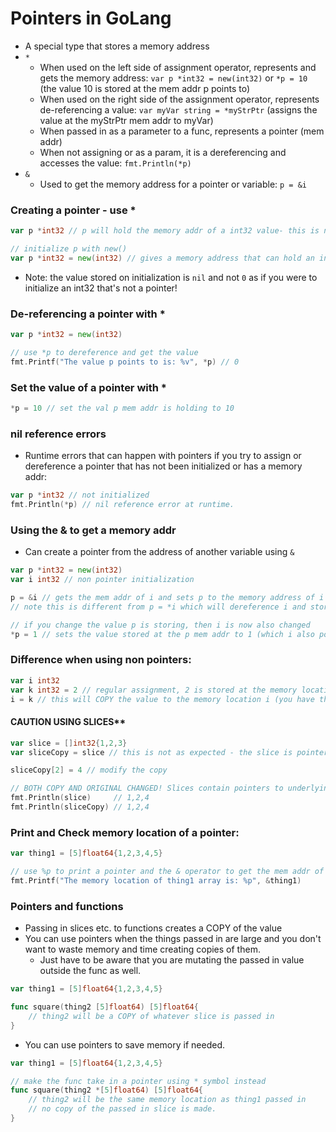 # Pointers in GoLang

- A special type that stores a memory address
- `*`
  - When used on the left side of assignment operator, represents and gets the memory address: `var p *int32 = new(int32)` or `*p = 10` (the value 10 is stored at the mem addr p points to)
  - When used on the right side of the assignment operator, represents de-referencing a value: `var myVar string = *myStrPtr` (assigns the value at the myStrPtr mem addr to myVar)
  - When passed in as a parameter to a func, represents a pointer (mem addr)
  - When not assigning or as a param, it is a dereferencing and accesses the value: `fmt.Println(*p)`
- `&`
  - Used to get the memory address for a pointer or variable: `p = &i`

### Creating a pointer - use \*

```go
var p *int32 // p will hold the memory addr of a int32 value- this is nil if initialized this way and you can't reference or use it as is or you will get a runtime error.

// initialize p with new()
var p *int32 = new(int32) // gives a memory address that can hold an int32. p will now store a memory location which points to where the value is stored. This value will be 0 initially.
```

- Note: the value stored on initialization is `nil` and not `0` as if you were to initialize an int32 that's not a pointer!

### De-referencing a pointer with \*

```go
var p *int32 = new(int32)

// use *p to dereference and get the value
fmt.Printf("The value p points to is: %v", *p) // 0


```

### Set the value of a pointer with \*

```go
*p = 10 // set the val p mem addr is holding to 10
```

### nil reference errors

- Runtime errors that can happen with pointers if you try to assign or dereference a pointer that has not been initialized or has a memory addr:

```go
var p *int32 // not initialized
fmt.Println(*p) // nil reference error at runtime.
```

### Using the & to get a memory addr

- Can create a pointer from the address of another variable using `&`

```go
var p *int32 = new(int32)
var i int32 // non pointer initialization

p = &i // gets the mem addr of i and sets p to the memory address of i
// note this is different from p = *i which will dereference i and store the actual value in p

// if you change the value p is storing, then i is now also changed
*p = 1 // sets the value stored at the p mem addr to 1 (which i also points to)
```

### Difference when using non pointers:

```go
var i int32
var k int32 = 2 // regular assignment, 2 is stored at the memory location k
i = k // this will COPY the value to the memory location i (you have the same val stored at TWO different memory locations now)
```

#### CAUTION USING SLICES\*\*

```go
var slice = []int32{1,2,3}
var sliceCopy = slice // this is not as expected - the slice is pointers to an array, so not technically storing a new copy in a different memory address, just copying the pointers so to speak

sliceCopy[2] = 4 // modify the copy

// BOTH COPY AND ORIGINAL CHANGED! Slices contain pointers to underlying Array
fmt.Println(slice)     // 1,2,4
fmt.Println(sliceCopy) // 1,2,4
```

### Print and Check memory location of a pointer:

```go
var thing1 = [5]float64{1,2,3,4,5}

// use %p to print a pointer and the & operator to get the mem addr of a variable
fmt.Printf("The memory location of thing1 array is: %p", &thing1)
```

### Pointers and functions

- Passing in slices etc. to functions creates a COPY of the value
- You can use pointers when the things passed in are large and you don't want to waste memory and time creating copies of them.
  - Just have to be aware that you are mutating the passed in value outside the func as well.

```go
var thing1 = [5]float64{1,2,3,4,5}

func square(thing2 [5]float64) [5]float64{
    // thing2 will be a COPY of whatever slice is passed in
}
```

- You can use pointers to save memory if needed.

```go
var thing1 = [5]float64{1,2,3,4,5}

// make the func take in a pointer using * symbol instead
func square(thing2 *[5]float64) [5]float64{
    // thing2 will be the same memory location as thing1 passed in
    // no copy of the passed in slice is made.
}
```
